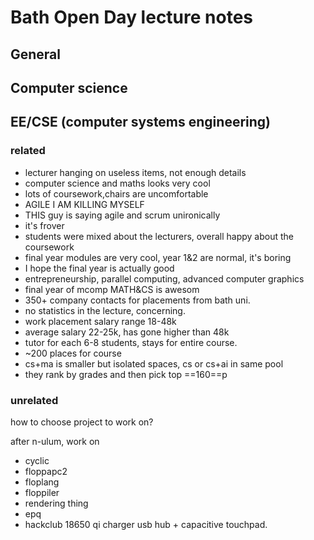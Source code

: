 # Bath Open Day lecture notes

## General

## Computer science


## EE/CSE (computer systems engineering)

### related

- lecturer hanging on useless items, not enough details
- computer science and maths looks very cool
- lots of coursework,chairs are uncomfortable
- AGILE I AM KILLING MYSELF
- THIS guy is saying agile and scrum unironically
- it's frover
- students were mixed about the lecturers, overall happy about the coursework
- final year modules are very cool, year 1&2 are normal, it's boring
- I hope the final year is actually good
- entrepreneurship, parallel computing, advanced computer graphics
- final year of mcomp MATH&CS is awesom
- 350+ company contacts for placements from bath uni.
- no statistics in the lecture, concerning.
- work placement salary range 18-48k
- average salary 22-25k, has gone higher than 48k
- tutor for each 6-8 students, stays for entire course.
- ~200 places for course 
- cs+ma is smaller but isolated spaces, cs or cs+ai in same pool
- they rank by grades and then pick top ==160==p





### unrelated

how to choose project to work on?

after n-ulum, work on
- cyclic
- floppapc2
- floplang 
- floppiler 
- rendering thing
- epq
- hackclub 18650 qi charger usb hub + capacitive touchpad.